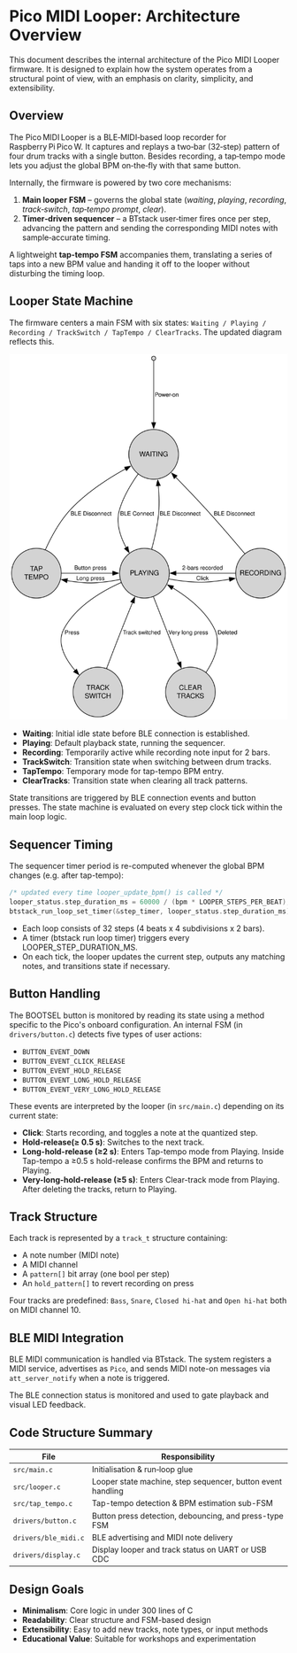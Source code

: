 # Pico MIDI Looper: Architecture Overview

This document describes the internal architecture of the Pico MIDI Looper firmware. It is designed to explain how the system operates from a structural point of view, with an emphasis on clarity, simplicity, and extensibility.

## Overview

The Pico MIDI Looper is a BLE‑MIDI‑based loop recorder for Raspberry Pi Pico W.
It captures and replays a two‑bar (32‑step) pattern of four drum tracks with a single button.
Besides recording, a tap‑tempo mode lets you adjust the global BPM on‑the‑fly with that same button.

Internally, the firmware is powered by two core mechanisms:

1. **Main looper FSM** – governs the global state (*waiting*, *playing*, *recording*, *track‑switch*, *tap‑tempo prompt*, *clear*).
2. **Timer‑driven sequencer** – a BTstack user‑timer fires once per step, advancing the pattern and sending the corresponding MIDI notes with sample‑accurate timing.

A lightweight **tap‑tempo FSM** accompanies them, translating a series of taps into a new BPM value and handing it off to the looper without disturbing the timing loop.

## Looper State Machine

The firmware centers a main FSM with six states: `Waiting / Playing / Recording / TrackSwitch / TapTempo / ClearTracks`. The updated diagram reflects this.

![Looper FSM](looper_fsm.svg)

- **Waiting**: Initial idle state before BLE connection is established.
- **Playing**: Default playback state, running the sequencer.
- **Recording**: Temporarily active while recording note input for 2 bars.
- **TrackSwitch**: Transition state when switching between drum tracks.
- **TapTempo**: Temporary mode for tap-tempo BPM entry.
- **ClearTracks**: Transition state when clearing all track patterns.

State transitions are triggered by BLE connection events and button presses. The state machine is evaluated on every step clock tick within the main loop logic.

## Sequencer Timing

The sequencer timer period is re-computed whenever the global BPM changes (e.g. after tap-tempo):

```c
/* updated every time looper_update_bpm() is called */
looper_status.step_duration_ms = 60000 / (bpm * LOOPER_STEPS_PER_BEAT);
btstack_run_loop_set_timer(&step_timer, looper_status.step_duration_ms);
```

- Each loop consists of 32 steps (4 beats x 4 subdivisions x 2 bars).
- A timer (btstack run loop timer) triggers every LOOPER\_STEP\_DURATION\_MS.
- On each tick, the looper updates the current step, outputs any matching notes, and transitions state if necessary.

## Button Handling

The BOOTSEL button is monitored by reading its state using a method specific to the Pico's onboard configuration.
An internal FSM (in `drivers/button.c`) detects five types of user actions:

- `BUTTON_EVENT_DOWN`
- `BUTTON_EVENT_CLICK_RELEASE`
- `BUTTON_EVENT_HOLD_RELEASE`
- `BUTTON_EVENT_LONG_HOLD_RELEASE`
- `BUTTON_EVENT_VERY_LONG_HOLD_RELEASE`

These events are interpreted by the looper (in `src/main.c`) depending on its current state:

- **Click**: Starts recording, and toggles a note at the quantized step.
- **Hold-release(≥ 0.5 s)**: Switches to the next track.
- **Long-hold-release (≥2 s)**: Enters Tap-tempo mode from Playing. Inside Tap-tempo a ≥0.5 s hold-release confirms the BPM and returns to Playing.
- **Very-long-hold-release (≥5 s)**: Enters Clear-track mode from Playing. After deleting the tracks, return to Playing.

## Track Structure

Each track is represented by a `track_t` structure containing:

- A note number (MIDI note)
- A MIDI channel
- A `pattern[]` bit array (one bool per step)
- An `hold_pattern[]` to revert recording on press

Four tracks are predefined: `Bass`, `Snare`, `Closed hi-hat` and `Open hi-hat` both on MIDI channel 10.

## BLE MIDI Integration

BLE MIDI communication is handled via BTstack. The system registers a MIDI service, advertises as `Pico`, and sends MIDI note-on messages via `att_server_notify` when a note is triggered.

The BLE connection status is monitored and used to gate playback and visual LED feedback.

## Code Structure Summary

| File             | Responsibility                                              |
| ---------------- | ----------------------------------------------------------- |
| `src/main.c`     | Initialisation & run‑loop glue |
| `src/looper.c`   | Looper state machine, step sequencer, button event handling |
| `src/tap_tempo.c`| Tap-tempo detection & BPM estimation sub-FSM                |
| `drivers/button.c`   | Button press detection, debouncing, and press-type FSM      |
| `drivers/ble_midi.c` | BLE advertising and MIDI note delivery                      |
| `drivers/display.c`  | Display looper and track status on UART or USB CDC          |

## Design Goals

- **Minimalism**: Core logic in under 300 lines of C
- **Readability**: Clear structure and FSM-based design
- **Extensibility**: Easy to add new tracks, note types, or input methods
- **Educational Value**: Suitable for workshops and experimentation
